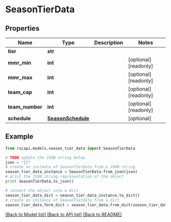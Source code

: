 # SeasonTierData


## Properties
Name | Type | Description | Notes
------------ | ------------- | ------------- | -------------
**tier** | **str** |  | 
**mmr_min** | **int** |  | [optional] [readonly] 
**mmr_max** | **int** |  | [optional] [readonly] 
**team_cap** | **int** |  | [optional] [readonly] 
**team_number** | **int** |  | [optional] [readonly] 
**schedule** | [**SeasonSchedule**](SeasonSchedule.md) |  | [optional] 

## Example

```python
from rscapi.models.season_tier_data import SeasonTierData

# TODO update the JSON string below
json = "{}"
# create an instance of SeasonTierData from a JSON string
season_tier_data_instance = SeasonTierData.from_json(json)
# print the JSON string representation of the object
print SeasonTierData.to_json()

# convert the object into a dict
season_tier_data_dict = season_tier_data_instance.to_dict()
# create an instance of SeasonTierData from a dict
season_tier_data_form_dict = season_tier_data.from_dict(season_tier_data_dict)
```
[[Back to Model list]](../README.md#documentation-for-models) [[Back to API list]](../README.md#documentation-for-api-endpoints) [[Back to README]](../README.md)


